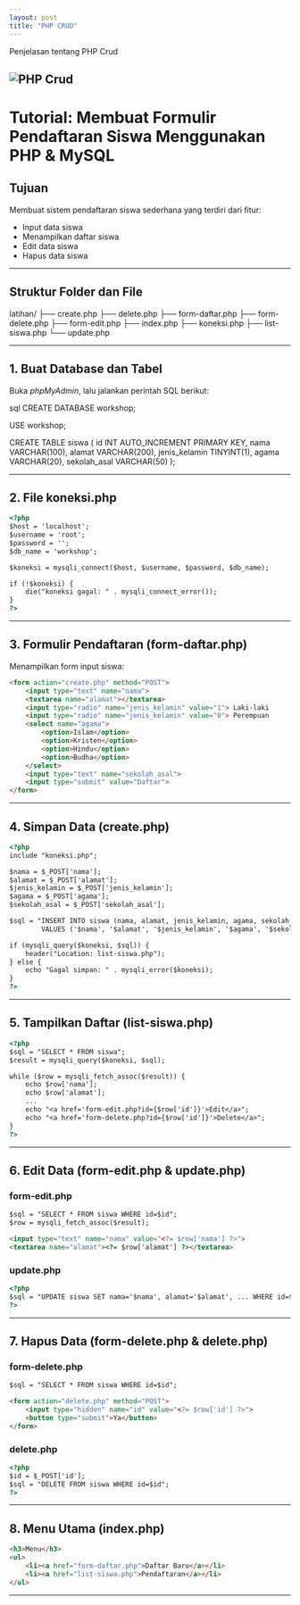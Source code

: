 ```yaml
---
layout: post
title: "PHP CRUD"
---
```



Penjelasan tentang PHP Crud

![PHP Crud](/assets/images/htmlgambar.png)
---

# Tutorial: Membuat Formulir Pendaftaran Siswa Menggunakan PHP & MySQL

## Tujuan
Membuat sistem pendaftaran siswa sederhana yang terdiri dari fitur:
- Input data siswa
- Menampilkan daftar siswa
- Edit data siswa
- Hapus data siswa

---

## Struktur Folder dan File


latihan/
├── create.php
├── delete.php
├── form-daftar.php
├── form-delete.php
├── form-edit.php
├── index.php
├── koneksi.php
├── list-siswa.php
└── update.php


---

## 1. Buat Database dan Tabel

Buka *phpMyAdmin*, lalu jalankan perintah SQL berikut:

sql
CREATE DATABASE workshop;

USE workshop;

CREATE TABLE siswa (
    id INT AUTO_INCREMENT PRIMARY KEY,
    nama VARCHAR(100),
    alamat VARCHAR(200),
    jenis_kelamin TINYINT(1),
    agama VARCHAR(20),
    sekolah_asal VARCHAR(50)
);


---

## 2. File koneksi.php

```html
<?php
$host = 'localhost'; 
$username = 'root';
$password = '';
$db_name = 'workshop';

$koneksi = mysqli_connect($host, $username, $password, $db_name);

if (!$koneksi) {
    die("koneksi gagal: " . mysqli_connect_error());
}
?>
```


---

## 3. Formulir Pendaftaran (form-daftar.php)

Menampilkan form input siswa:

```html
<form action="create.php" method="POST">
    <input type="text" name="nama">
    <textarea name="alamat"></textarea>
    <input type="radio" name="jenis_kelamin" value="1"> Laki-laki
    <input type="radio" name="jenis_kelamin" value="0"> Perempuan
    <select name="agama">
        <option>Islam</option>
        <option>Kristen</option>
        <option>Hindu</option>
        <option>Budha</option>
    </select>
    <input type="text" name="sekolah_asal">
    <input type="submit" value="Daftar">
</form>
```

---

## 4. Simpan Data (create.php)

```html
<?php
include "koneksi.php";

$nama = $_POST['nama'];
$alamat = $_POST['alamat'];
$jenis_kelamin = $_POST['jenis_kelamin'];
$agama = $_POST['agama'];
$sekolah_asal = $_POST['sekolah_asal'];

$sql = "INSERT INTO siswa (nama, alamat, jenis_kelamin, agama, sekolah_asal)
        VALUES ('$nama', '$alamat', '$jenis_kelamin', '$agama', '$sekolah_asal')";

if (mysqli_query($koneksi, $sql)) {
    header("Location: list-siswa.php");
} else {
    echo "Gagal simpan: " . mysqli_error($koneksi);
}
?>
```

---

## 5. Tampilkan Daftar (list-siswa.php)

```html
<?php
$sql = "SELECT * FROM siswa";
$result = mysqli_query($koneksi, $sql);

while ($row = mysqli_fetch_assoc($result)) {
    echo $row['nama'];
    echo $row['alamat'];
    ...
    echo "<a href='form-edit.php?id={$row['id']}'>Edit</a>";
    echo "<a href='form-delete.php?id={$row['id']}'>Delete</a>";
}
?>
```


---

## 6. Edit Data (form-edit.php & update.php)

### form-edit.php

```html
$sql = "SELECT * FROM siswa WHERE id=$id";
$row = mysqli_fetch_assoc($result);
```

```html
<input type="text" name="nama" value="<?= $row['nama'] ?>">
<textarea name="alamat"><?= $row['alamat'] ?></textarea>
```

### update.php

```html
<?php
$sql = "UPDATE siswa SET nama='$nama', alamat='$alamat', ... WHERE id=$id";
?>
```

---

## 7. Hapus Data (form-delete.php & delete.php)

### form-delete.php

```html
$sql = "SELECT * FROM siswa WHERE id=$id";
```

```html
<form action="delete.php" method="POST">
    <input type="hidden" name="id" value="<?= $row['id'] ?>">
    <button type="submit">Ya</button>
</form>
```

### delete.php

```html
<?php
$id = $_POST['id'];
$sql = "DELETE FROM siswa WHERE id=$id";
?>
```

---

## 8. Menu Utama (index.php)

```html
<h3>Menu</h3>
<ul>
    <li><a href="form-daftar.php">Daftar Baru</a></li>
    <li><a href="list-siswa.php">Pendaftaran</a></li>
</ul>
```

---
